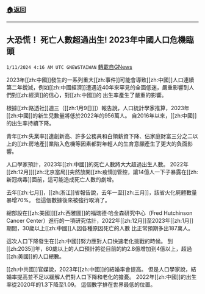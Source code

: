 ###  [:house:返回](README.md)
---


## 大恐慌！ 死亡人數超過出生! 2023年中國人口危機臨頭
`1/11/2024 4:16 AM UTC GNEWSTAIWAN` [轉載自GNews](https://gnews.org/articles/2207238)



2023年[[zh:中國]]發生的一系列重大[[zh:事件]]可能會導致[[zh:中國]]人口連續第二年銳減，例如[[zh:中國經濟]]遭遇近40年來罕見的全面低迷，嚴重影響到人們對[[zh:經濟]]的信心，對[[zh:中國]]的 出生率產生了嚴重的影響。

  

根據[[zh:路透社]]週三（[[zh:1月9日]]）報告說，人口統計學家推算，2023年[[zh:中國]]的新生兒數量將低於2022年的956萬人。 自2016年以來，[[zh:中國]]的出生率持續下降。

  

青年[[zh:失業率]]連創新高、許多公務員和白領薪資下降、佔家庭財富三分之二以上的[[zh:房地產]]業陷入危機等因素都對年輕人的生育意願產生了更大的負面影響。

  

人口學家預計，2023年[[zh:中國]]的死亡人數將大大超過出生人數。 2022年[[zh:12月]][[zh:北京當局]]突然放開[[zh:疫情]]管控，讓14億人一下子暴露在[[zh:新冠病毒]]面前，這可能造成死亡人數的劇增。

  

去年[[zh:七月]]，[[zh:浙江]]省報告說，去年一至[[zh:三月]]，該省火化屍體數量暴增70%。 但這個數據後來被強行取消了。

  

總部設在[[zh:美國]][[zh:西雅圖]]的福瑞德‧哈金森研究中心（Fred Hutchinson Cancer Center）進行的一項研究估計，2022年[[zh:12月]]至2023年[[zh:1月]]期間，30歲以上[[zh:中國]]人因各種原因死亡的人數 比正常預期多出187萬人。

  

這次人口下降發生在[[zh:中國]]努力應對人口快速老化挑戰的時候。 到[[zh:2035]]年，60歲以上的人口預計將從目前的約2.8億增加到4億以上，超過[[zh:美國]]的人口總數。

  

[[zh:中共國]]官媒說，2023年[[zh:中國]]的結婚率會提高。 但是人口學家說，結婚率提高並不足以緩解人們對人口下降和老化的擔憂。 2022年[[zh:中國]]的出生率從2020年的1.3下降至1.09。 這個數字排在世界最低的位置。

